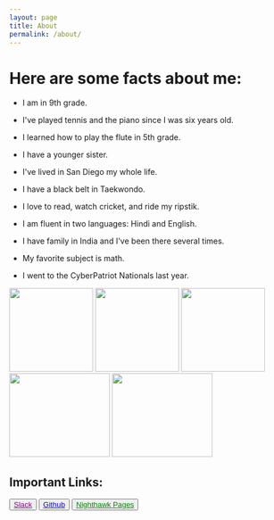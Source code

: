 ```yaml
---
layout: page
title: About
permalink: /about/
---
```


# Here are some facts about me:

- I am in 9th grade.

- I've played tennis and the piano since I was six years old.

- I learned how to play the flute in 5th grade.

- I have a younger sister.

- I've lived in San Diego my whole life.

- I have a black belt in Taekwondo.

- I love to read, watch cricket, and ride my ripstik.

- I am fluent in two languages: Hindi and English.

- I have family in India and I've been there several times.

- My favorite subject is math.

- I went to the CyberPatriot Nationals last year.

<img src="{{site.baseurl}}/images/piano.jpg" width="150" height="150" alt="">
<img src="{{site.baseurl}}/images/tennis.jpg" width="150" height="150" alt="">
<img src="{{site.baseurl}}/images/ripstik.avif" width="150" height="150" alt="">
<img src="{{site.baseurl}}/images/california.jpg" width="180" height="150" alt="">
<img src="{{site.baseurl}}/images/flute.jpg" width="180" height="150" alt="">

## Important Links:

<button><a href="https://app.slack.com/client/T05N4AYDXAM/C0815FEKP0V" style="color:purple;">Slack</a></button>
<button><a href="https://github.com/dashboard" style="color:blue;">Github</a></button>
<button><a href="https://nighthawkcoders.github.io/portfolio_2025/navigation/section/csse" style="color:green;">Nighthawk Pages</a></button>

